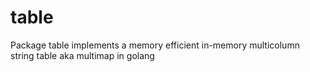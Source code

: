 # table
Package table implements a memory efficient in-memory multicolumn string table aka multimap in golang
